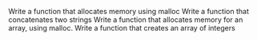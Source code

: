 Write a function that allocates memory using malloc
Write a function that concatenates two strings
Write a function that allocates memory for an array, using malloc.
Write a function that creates an array of integers
